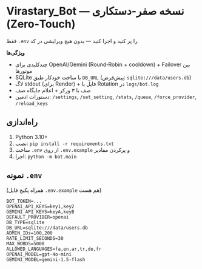 # Virastary_Bot — نسخه صفر-دستکاری (Zero‑Touch)

فقط `.env` را پر کنید و اجرا کنید — بدون هیچ ویرایشی در کد.

**ویژگی‌ها**
- چندکلیدی برای OpenAI/Gemini (Round‑Robin + cooldown) + Failover بین موتورها
- SQLite با ساخت خودکار طبق `DB_URL` (پیش‌فرض: `sqlite:///data/users.db`)
- لاگ stdout (برای Render) + فایل با Rotation در `logs/bot.log`
- صف با ۳ ورکر + اعلام جایگاه صف
- دستورات ادمین: `/settings`, `/set_setting`, `/stats`, `/queue`, `/force_provider`, `/reload_keys`

## راه‌اندازی
1) Python 3.10+  
2) نصب: `pip install -r requirements.txt`  
3) ساخت `.env` از روی `.env.example` و پرکردن مقادیر  
4) اجرا: `python -m bot.main`

## نمونه `.env`
(همراه پکیج فایل `.env.example` هم هست)
```
BOT_TOKEN=...
OPENAI_API_KEYS=key1,key2
GEMINI_API_KEYS=keyA,keyB
DEFAULT_PROVIDER=openai
DB_TYPE=sqlite
DB_URL=sqlite:///data/users.db
ADMIN_IDs=100,200
RATE_LIMIT_SECONDS=30
MAX_WORDS=5000
ALLOWED_LANGUAGES=fa,en,ar,tr,de,fr
OPENAI_MODEL=gpt-4o-mini
GEMINI_MODEL=gemini-1.5-flash
```
